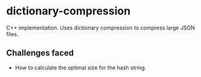 # dictionary-compression
C++ implementation. Uses dictionary compression to compress large JSON files.

## Challenges faced
 - How to calculate the optimal size for the hash string.
